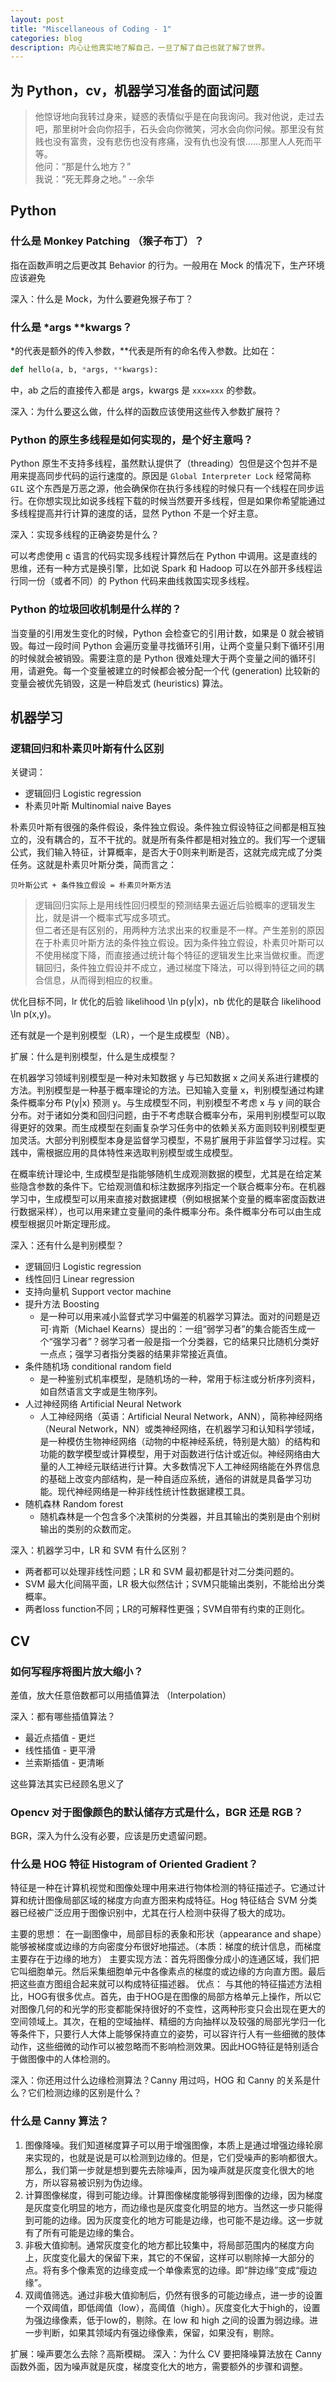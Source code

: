 ```yaml
---
layout: post
title: "Miscellaneous of Coding - 1"
categories: blog
description: 内心让他真实地了解自己，一旦了解了自己也就了解了世界。
---
```


## 为 Python，cv，机器学习准备的面试问题

> 他惊讶地向我转过身来，疑惑的表情似乎是在向我询问。我对他说，走过去吧，那里树叶会向你招手，石头会向你微笑，河水会向你问候。那里没有贫贱也没有富贵，没有悲伤也没有疼痛，没有仇也没有恨……那里人人死而平等。   
> 他问：“那是什么地方？”   
> 我说：“死无葬身之地。”
> --余华

## Python

### 什么是 Monkey Patching （猴子布丁）？

指在函数声明之后更改其 Behavior 的行为。一般用在 Mock 的情况下，生产环境应该避免

深入：什么是 Mock，为什么要避免猴子布丁？

### 什么是 *args **kwargs？

*的代表是额外的传入参数，**代表是所有的命名传入参数。比如在：

```py
def hello(a, b, *args, **kwargs): 
```

中，ab 之后的直接传入都是 args，kwargs 是 `xxx=xxx` 的参数。

深入：为什么要这么做，什么样的函数应该使用这些传入参数扩展符？

### Python 的原生多线程是如何实现的，是个好主意吗？

Python 原生不支持多线程，虽然默认提供了（threading）包但是这个包并不是用来提高同步代码的运行速度的。原因是 `Global Interpreter Lock` 经常简称 `GIL` 这个东西是万恶之源，他会确保你在执行多线程的时候只有一个线程在同步运行。在你想实现比如说多线程下载的时候当然要开多线程，但是如果你希望能通过多线程提高并行计算的速度的话，显然 Python 不是一个好主意。

深入：实现多线程的正确姿势是什么？

可以考虑使用 c 语言的代码实现多线程计算然后在 Python 中调用。这是直线的思维，还有一种方式是换引擎，比如说 Spark 和 Hadoop 可以在外部开多线程运行同一份（或者不同）的 Python 代码来曲线救国实现多线程。

### Python 的垃圾回收机制是什么样的？

当变量的引用发生变化的时候，Python 会检查它的引用计数，如果是 0 就会被销毁。每过一段时间 Python 会遍历变量寻找循环引用，让两个变量只剩下循环引用的时候就会被销毁。需要注意的是 Python 很难处理大于两个变量之间的循环引用，请避免。每一个变量被建立的时候都会被分配一个代 (generation) 比较新的变量会被优先销毁，这是一种启发式 (heuristics) 算法。

## 机器学习

### 逻辑回归和朴素贝叶斯有什么区别

关键词：
- 逻辑回归 Logistic regression
- 朴素贝叶斯 Multinomial naive Bayes

朴素贝叶斯有很强的条件假设，条件独立假设。条件独立假设特征之间都是相互独立的，没有耦合的，互不干扰的。就是所有条件都是相对独立的。我们写一个逻辑公式，我们输入特征，计算概率，是否大于0则来判断是否，这就完成完成了分类任务。这就是朴素贝叶斯分类，简而言之：

```
贝叶斯公式 + 条件独立假设 = 朴素贝叶斯方法
```

> 逻辑回归实际上是用线性回归模型的预测结果去逼近后验概率的逻辑发生比，就是讲一个概率式写成多项式。  
> 但二者还是有区别的，用两种方法求出来的权重是不一样。产生差别的原因在于朴素贝叶斯方法的条件独立假设。因为条件独立假设，朴素贝叶斯可以不使用梯度下降，而直接通过统计每个特征的逻辑发生比来当做权重。而逻辑回归，条件独立假设并不成立，通过梯度下降法，可以得到特征之间的耦合信息，从而得到相应的权重。

优化目标不同，lr 优化的后验 likelihood \ln p(y|x)，nb 优化的是联合 likelihood \ln p(x,y)。

还有就是一个是判别模型（LR），一个是生成模型（NB）。

扩展：什么是判别模型，什么是生成模型？

在机器学习领域判别模型是一种对未知数据 y 与已知数据 x 之间关系进行建模的方法。判别模型是一种基于概率理论的方法。已知输入变量 x，判别模型通过构建条件概率分布 P(y|x) 预测 y。与生成模型不同，判别模型不考虑 x 与 y 间的联合分布。对于诸如分类和回归问题，由于不考虑联合概率分布，采用判别模型可以取得更好的效果。而生成模型在刻画复杂学习任务中的依赖关系方面则较判别模型更加灵活。大部分判别模型本身是监督学习模型，不易扩展用于非监督学习过程。实践中，需根据应用的具体特性来选取判别模型或生成模型。

在概率统计理论中, 生成模型是指能够随机生成观测数据的模型，尤其是在给定某些隐含参数的条件下。它给观测值和标注数据序列指定一个联合概率分布。在机器学习中，生成模型可以用来直接对数据建模（例如根据某个变量的概率密度函数进行数据采样），也可以用来建立变量间的条件概率分布。条件概率分布可以由生成模型根据贝叶斯定理形成。

深入：还有什么是判别模型？

- 逻辑回归 Logistic regression
- 线性回归 Linear regression
- 支持向量机 Support vector machine
- 提升方法 Boosting
  - 是一种可以用来减小监督式学习中偏差的机器学习算法。面对的问题是迈可·肯斯（Michael Kearns）提出的：一组“弱学习者”的集合能否生成一个“强学习者”？弱学习者一般是指一个分类器，它的结果只比随机分类好一点点；强学习者指分类器的结果非常接近真值。
- 条件随机场 conditional random field
  - 是一种鉴别式机率模型，是随机场的一种，常用于标注或分析序列资料，如自然语言文字或是生物序列。
- 人过神经网络 Artificial Neural Network
  - 人工神经网络（英语：Artificial Neural Network，ANN），简称神经网络（Neural Network，NN）或类神经网络，在机器学习和认知科学领域，是一种模仿生物神经网络（动物的中枢神经系统，特别是大脑）的结构和功能的数学模型或计算模型，用于对函数进行估计或近似。神经网络由大量的人工神经元联结进行计算。大多数情况下人工神经网络能在外界信息的基础上改变内部结构，是一种自适应系统，通俗的讲就是具备学习功能。现代神经网络是一种非线性统计性数据建模工具。
- 随机森林 Random forest
  - 随机森林是一个包含多个决策树的分类器，并且其输出的类别是由个别树输出的类别的众数而定。

深入：机器学习中，LR 和 SVM 有什么区别？

- 两者都可以处理非线性问题；LR 和 SVM 最初都是针对二分类问题的。
- SVM 最大化间隔平面，LR 极大似然估计；SVM只能输出类别，不能给出分类概率。
- 两者loss function不同；LR的可解释性更强；SVM自带有约束的正则化。

## CV

### 如何写程序将图片放大缩小？

差值，放大任意倍数都可以用插值算法 （Interpolation）

深入：都有哪些插值算法？

- 最近点插值 - 更烂
- 线性插值 - 更平滑
- 兰索斯插值 - 更清晰

这些算法其实已经顾名思义了

### Opencv 对于图像颜色的默认储存方式是什么，BGR 还是 RGB？

BGR，深入为什么没有必要，应该是历史遗留问题。

### 什么是 HOG 特征 Histogram of Oriented Gradient？

特征是一种在计算机视觉和图像处理中用来进行物体检测的特征描述子。它通过计算和统计图像局部区域的梯度方向直方图来构成特征。Hog 特征结合 SVM 分类器已经被广泛应用于图像识别中，尤其在行人检测中获得了极大的成功。

主要的思想： 在一副图像中，局部目标的表象和形状（appearance and shape）能够被梯度或边缘的方向密度分布很好地描述。（本质：梯度的统计信息，而梯度主要存在于边缘的地方）
主要实现方法：首先将图像分成小的连通区域，我们把它叫细胞单元。然后采集细胞单元中各像素点的梯度的或边缘的方向直方图。最后把这些直方图组合起来就可以构成特征描述器。
优点： 与其他的特征描述方法相比，HOG有很多优点。首先，由于HOG是在图像的局部方格单元上操作，所以它对图像几何的和光学的形变都能保持很好的不变性，这两种形变只会出现在更大的空间领域上。其次，在粗的空域抽样、精细的方向抽样以及较强的局部光学归一化等条件下，只要行人大体上能够保持直立的姿势，可以容许行人有一些细微的肢体动作，这些细微的动作可以被忽略而不影响检测效果。因此HOG特征是特别适合于做图像中的人体检测的。

深入：你还用过什么边缘检测算法？Canny 用过吗，HOG 和 Canny 的关系是什么？它们检测边缘的区别是什么？

### 什么是 Canny 算法？

1. 图像降噪。我们知道梯度算子可以用于增强图像，本质上是通过增强边缘轮廓来实现的，也就是说是可以检测到边缘的。但是，它们受噪声的影响都很大。那么，我们第一步就是想到要先去除噪声，因为噪声就是灰度变化很大的地方，所以容易被识别为伪边缘。
2. 计算图像梯度，得到可能边缘。计算图像梯度能够得到图像的边缘，因为梯度是灰度变化明显的地方，而边缘也是灰度变化明显的地方。当然这一步只能得到可能的边缘。因为灰度变化的地方可能是边缘，也可能不是边缘。这一步就有了所有可能是边缘的集合。
3. 非极大值抑制。通常灰度变化的地方都比较集中，将局部范围内的梯度方向上，灰度变化最大的保留下来，其它的不保留，这样可以剔除掉一大部分的点。将有多个像素宽的边缘变成一个单像素宽的边缘。即“胖边缘”变成“瘦边缘”。
4. 双阈值筛选。通过非极大值抑制后，仍然有很多的可能边缘点，进一步的设置一个双阈值，即低阈值（low），高阈值（high）。灰度变化大于high的，设置为强边缘像素，低于low的，剔除。在 low 和 high 之间的设置为弱边缘。进一步判断，如果其领域内有强边缘像素，保留，如果没有，剔除。

扩展：噪声要怎么去除？高斯模糊。
深入：为什么 CV 要把降噪算法放在 Canny 函数外面，因为噪声就是灰度，梯度变化大的地方，需要额外的步骤和调整。
